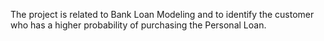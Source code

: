 The project is related to Bank Loan Modeling and to identify the customer who has a higher probability of purchasing the Personal Loan.
